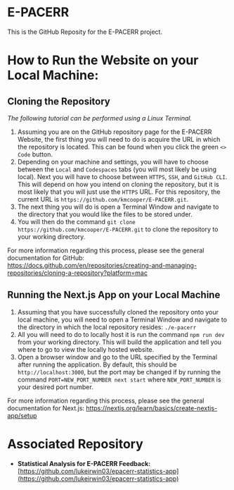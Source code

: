 # E-PACERR
This is the GitHub Reposity for the E-PACERR project.

# How to Run the Website on your Local Machine:
## Cloning the Repository
_The following tutorial can be performed using a Linux Terminal._ 
1. Assuming you are on the GitHub repository page for the E-PACERR Website, the first thing you will need to do is acquire the URL in which the repository is located. This can be found when you click the green `<> Code` button. 
2. Depending on your machine and settings, you will have to choose between the `Local` and `Codespaces` tabs (you will most likely be using local). Next you will have to choose between `HTTPS`, `SSH`, and `GitHub CLI`. This will depend on how you intend on cloning the repository, but it is most likely that you will just use the `HTTPS` URL. For this repository, the current URL is `https://github.com/kmcooper/E-PACERR.git`. 
3. The next thing you will do is open a Terminal Window and navigate to the directory that you would like the files to be stored under. 
4. You will then do the command `git clone https://github.com/kmcooper/E-PACERR.git` to clone the repository to your working directory.

For more information regarding this process, please see the general documentation for GitHub: https://docs.github.com/en/repositories/creating-and-managing-repositories/cloning-a-repository?platform=mac

## Running the Next.js App on your Local Machine
1. Assuming that you have successfully cloned the repository onto your local machine, you will need to open a Terminal Window and navigate to the directory in which the local repository resides: `./e-pacerr`
2. All you will need to do to locally host it is run the command `npm run dev` from your working directory. This will build the application and tell you where to go to view the locally hosted website. 
3. Open a browser window and go to the URL specified by the Terminal after running the application. By default, this should be `http://localhost:3000`, but the port may be changed if by running the command `PORT=NEW_PORT_NUMBER next start` where `NEW_PORT_NUMBER` is your desired port number.

For more information regarding this process, please see the general documentation for Next.js: https://nextjs.org/learn/basics/create-nextjs-app/setup

# Associated Repository
- **Statistical Analysis for E-PACERR Feedback:**  
  [https://github.com/lukeirwin03/epacerr-statistics-app](https://github.com/lukeirwin03/epacerr-statistics-app)
